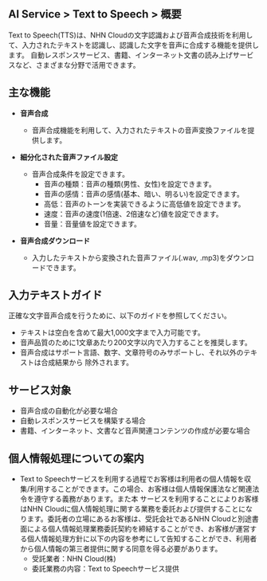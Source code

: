 ## AI Service > Text to Speech > 概要

Text to Speech(TTS)は、NHN Cloudの文字認識および音声合成技術を利用して、入力されたテキストを認識し、認識した文字を音声に合成する機能を提供します。 
自動レスポンスサービス、書籍、インターネット文書の読み上げサービスなど、さまざまな分野で活用できます。

## 主な機能

* **音声合成**
	* 音声合成機能を利用して、入力されたテキストの音声変換ファイルを提供します。

* **細分化された音声ファイル設定**
	* 音声合成条件を設定できます。
		* 音声の種類：音声の種類(男性、女性)を設定できます。
		* 音声の感情：音声の感情(基本、暗い、明るい)を設定できます。
		* 高低：音声のトーンを実装できるように高低値を設定できます。
		* 速度：音声の速度(1倍速、2倍速など)値を設定できます。
		* 音量：音量値を設定できます。

* **音声合成ダウンロード**
	* 入力したテキストから変換された音声ファイル(.wav, .mp3)をダウンロードできます。

## 入力テキストガイド

正確な文字音声合成を行うために、以下のガイドを参照してください。

* テキストは空白を含めて最大1,000文字まで入力可能です。
* 音声品質のために1文章あたり200文字以内で入力することを推奨します。
* 音声合成はサポート言語、数字、文章符号のみサポートし、それ以外のテキストは合成結果から 除外されます。
    
## サービス対象
* 音声合成の自動化が必要な場合
* 自動レスポンスサービスを構築する場合
* 書籍、インターネット、文書など音声関連コンテンツの作成が必要な場合

## 個人情報処理についての案内
* Text to Speechサービスを利用する過程でお客様は利用者の個人情報を収集/利用することができます。この場合、お客様は個人情報保護法など関連法令を遵守する義務があります。また本 サービスを利用することによりお客様はNHN Cloudに個人情報処理に関する業務を委託および提供することになります。委託者の立場にあるお客様は、受託会社であるNHN Cloudと別途書面による個人情報処理業務委託契約を締結することができ、お客様が運営する個人情報処理方針に以下の内容を参考にして告知することができ、利用者から個人情報の第三者提供に関する同意を得る必要があります。
    - 受託業者：NHN Cloud(株)
    - 委託業務の内容：Text to Speechサービス提供

